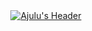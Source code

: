   <!-- Hi there! Feel free to make this your own but don't use my data -->
  
<div align="center">
  <a href="https://justnikhill.github.io/"><img src="images/Hi, I am Nikhil to Sandy Spring! (1)" alt="Ajulu's Header"></a>

  <br>
  
